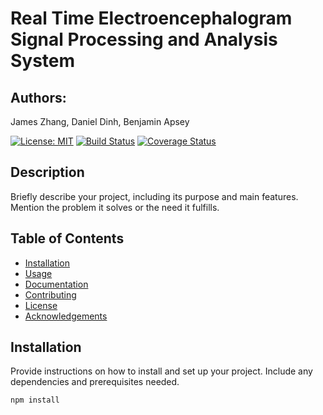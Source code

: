 
# Real Time Electroencephalogram Signal Processing and Analysis System
## Authors: ##
James Zhang, Daniel Dinh, Benjamin Apsey

[![License: MIT](https://img.shields.io/badge/License-MIT-blue.svg)](https://opensource.org/licenses/MIT)
[![Build Status](https://travis-ci.org/your-username/your-repo.svg?branch=master)](https://travis-ci.org/your-username/your-repo)
[![Coverage Status](https://coveralls.io/repos/github/your-username/your-repo/badge.svg?branch=master)](https://coveralls.io/github/your-username/your-repo?branch=master)

## Description

Briefly describe your project, including its purpose and main features. Mention the problem it solves or the need it fulfills.

## Table of Contents

- [Installation](#installation)
- [Usage](#usage)
- [Documentation](#documentation)
- [Contributing](#contributing)
- [License](#license)
- [Acknowledgements](#acknowledgements)

## Installation

Provide instructions on how to install and set up your project. Include any dependencies and prerequisites needed.

```bash
npm install
